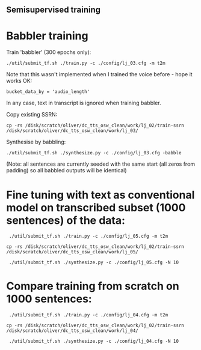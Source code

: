 ## Semisupervised training

# Babbler training

Train 'babbler' (300 epochs only):

```
./util/submit_tf.sh ./train.py -c ./config/lj_03.cfg -m t2m 
```

Note that this wasn't implemented when I trained the voice before - hope it works OK:

```
bucket_data_by = 'audio_length'  
```

In any case, text in transcript is ignored when training babbler.

Copy existing SSRN:

```
cp -rs /disk/scratch/oliver/dc_tts_osw_clean/work/lj_02/train-ssrn /disk/scratch/oliver/dc_tts_osw_clean/work/lj_03/
```

Synthesise by babbling:

```
./util/submit_tf.sh ./synthesize.py -c ./config/lj_03.cfg -babble
```

(Note: all sentences are currently seeded with the same start (all zeros from padding) so all babbled outputs will be identical)


# Fine tuning with text as conventional model on transcribed subset (1000 sentences) of the data:

```
 ./util/submit_tf.sh ./train.py -c ./config/lj_05.cfg -m t2m  

cp -rs /disk/scratch/oliver/dc_tts_osw_clean/work/lj_02/train-ssrn /disk/scratch/oliver/dc_tts_osw_clean/work/lj_05/

 ./util/submit_tf.sh ./synthesize.py -c ./config/lj_05.cfg -N 10
```

# Compare training from scratch on 1000 sentences:

```
 ./util/submit_tf.sh ./train.py -c ./config/lj_04.cfg -m t2m     

cp -rs /disk/scratch/oliver/dc_tts_osw_clean/work/lj_02/train-ssrn /disk/scratch/oliver/dc_tts_osw_clean/work/lj_04/

 ./util/submit_tf.sh ./synthesize.py -c ./config/lj_04.cfg -N 10

```



